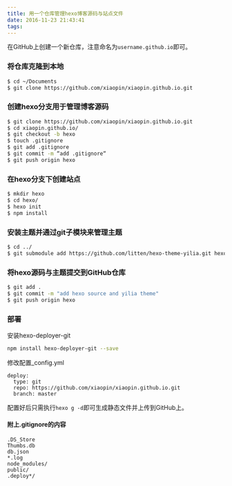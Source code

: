 ```yaml
---
title: 用一个仓库管理hexo博客源码与站点文件
date: 2016-11-23 21:43:41
tags:
---
```


在GitHub上创建一个新仓库，注意命名为`username.github.io`即可。

### 将仓库克隆到本地

``` bash
$ cd ~/Documents
$ git clone https://github.com/xiaopin/xiaopin.github.io.git
```

### 创建hexo分支用于管理博客源码

``` bash
$ git clone https://github.com/xiaopin/xiaopin.github.io.git
$ cd xiaopin.github.io/
$ git checkout -b hexo
$ touch .gitignore
$ git add .gitignore
$ git commit -m “add .gitignore“
$ git push origin hexo
```

### 在hexo分支下创建站点
``` bash
$ mkdir hexo
$ cd hexo/
$ hexo init
$ npm install
```

### 安装主题并通过git子模块来管理主题
``` bash
$ cd ../
$ git submodule add https://github.com/litten/hexo-theme-yilia.git hexo/themes/yilia
```

### 将hexo源码与主题提交到GitHub仓库

``` bash
$ git add .
$ git commit -m "add hexo source and yilia theme"
$ git push origin hexo
```

### 部署

安装hexo-deployer-git
``` bash
npm install hexo-deployer-git --save
```

修改配置_config.yml
```
deploy:
  type: git
  repo: https://github.com/xiaopin/xiaopin.github.io.git
  branch: master
```

配置好后只需执行`hexo g -d`即可生成静态文件并上传到GitHub上。


#### 附上.gitignore的内容

```
.DS_Store
Thumbs.db
db.json
*.log
node_modules/
public/
.deploy*/
```


